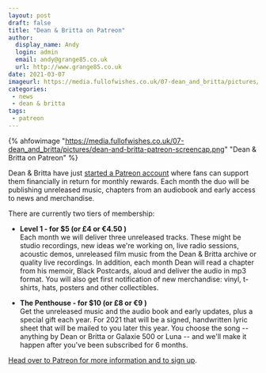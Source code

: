 ```yaml
---
layout: post
draft: false
title: "Dean & Britta on Patreon"
author:
  display_name: Andy
  login: admin
  email: andy@grange85.co.uk
  url: http://www.grange85.co.uk
date: 2021-03-07
imageurl: https://media.fullofwishes.co.uk/07-dean_and_britta/pictures/dean-and-britta-patreon-screencap.png
categories:
 - news
 - dean & britta
tags:
 - patreon
---
```


{% ahfowimage "https://media.fullofwishes.co.uk/07-dean_and_britta/pictures/dean-and-britta-patreon-screencap.png" "Dean & Britta on Patreon" %}

Dean & Britta have just [started a Patreon account](https://www.patreon.com/deanandbritta) where fans can support them financially in return for monthly rewards. Each month the duo will be publishing unreleased music, chapters from an audiobook and early access to news and merchandise.


There are currently two tiers of membership:

<!--more-->

- **Level 1 - for $5 (or £4 or €4.50 )**  
Each month we will deliver three unreleased tracks. These might be studio recordings, new ideas we're working on, live radio sessions, acoustic demos, unreleased film music from the Dean & Britta archive or quality live recordings. In addition, each month Dean will read a chapter from his memoir, Black Postcards, aloud and deliver the audio in mp3 format. You will also get first notification of new merchandise: vinyl, t-shirts, hats, posters and other collectibles.


 - **The Penthouse - for $10 (or £8 or €9 )**  
Get the unreleased music and the audio book and early updates, plus a special gift each year. For 2021 that will be a signed, handwritten lyric sheet that will be mailed to you later this year. You choose the song -- anything by Dean or Britta or Galaxie 500 or Luna -- and we'll make it happen after you've been subscribed for 6 months. 

[Head over to Patreon for more information and to sign up](https://www.patreon.com/deanandbritta).
